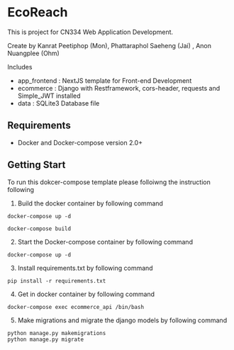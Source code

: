 # EcoReach

This is project for CN334 Web Application Development.

Create by Kanrat Peetiphop (Mon), Phattaraphol Saeheng (Jai) , Anon Nuangplee (Ohm)

Includes

- app_frontend : NextJS template for Front-end Development
- ecommerce : Django with Restframework, cors-header, requests and Simple_JWT installed
- data : SQLite3 Database file

## Requirements

- Docker and Docker-compose version 2.0+

## Getting Start

To run this dokcer-compose template please folloiwng the instruction following

1. Build the docker container by following command

```
docker-compose up -d
```

```
docker-compose build
```

2.  Start the Docker-compose container by following command

```
docker-compose up -d
```

3.  Install requirements.txt by following command

```
pip install -r requirements.txt
```

4.  Get in docker container by following command

```
docker-compose exec ecommerce_api /bin/bash
```

5.  Make migrations and migrate the django models by following command

```
python manage.py makemigrations
python manage.py migrate
```
